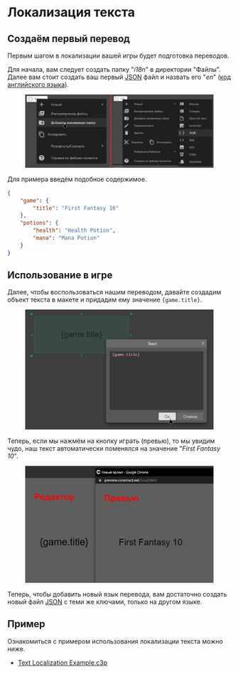 # Локализация текста

## Создаём первый перевод

Первым шагом в локализации вашей игры будет подготовка переводов.

Для начала, вам следует создать папку "_i18n_" в директории "Файлы". Далее вам стоит создать ваш первый [JSON](https://doka.guide/tools/json/) файл и назвать его "_en_" ([код английского языка](https://yandex.ru/dev/games/doc/ru/concepts/languages-and-domains)).

<figure><img src="../assets/image (48).png" alt=""><figcaption></figcaption></figure>

Для примера введём подобное содержимое.

```json
{
	"game": {
		"title": "First Fantasy 10"
	},
	"potions": {
		"health": "Health Potion",
		"mana": "Mana Potion"
	}
}
```

## Использование в игре

Далее, чтобы воспользоваться нашим переводом, давайте создадим объект текста в макете и придадим ему значение `{game.title}`.&#x20;

<figure><img src="../assets/image (93).png" alt=""><figcaption></figcaption></figure>

Теперь, если мы нажмём на кнопку играть (превью), то мы увидим чудо, наш текст автоматически поменялся на значение "_First Fantasy 10_".

<figure><img src="../assets/image (32).png" alt=""><figcaption></figcaption></figure>

Теперь, чтобы добавить новый язык перевода, вам достаточно создать новый файл [JSON](https://doka.guide/tools/json/) с теми же ключами, только на другом языке.

## Пример

Ознакомиться с примером использования локализации текста можно ниже.
- [Text Localization Example.c3p](../assets/Text_Localization_Example.c3p)
